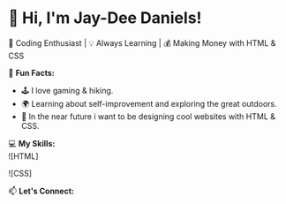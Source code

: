 # 👋 Hi, I'm Jay-Dee Daniels!
🚀 Coding Enthusiast | 💡 Always Learning | 💰 Making Money with HTML & CSS

🔹 **Fun Facts:**
- 🕹️ I love gaming & hiking.
- 🌍 Learning about self-improvement and exploring the great outdoors.
- 🎨 In the near future i want to be designing cool websites with HTML & CSS.

💻 **My Skills:**  
![HTML]

![CSS]

📫 **Let's Connect:**
